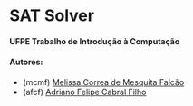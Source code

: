 
 # SAT Solver
 
  #### UFPE Trabalho de Introdução à Computação
  ####  Autores:
- (mcmf) [Melissa Correa de Mesquita Falcão](https://github.com/mcorreafalcao)
- (afcf) [Adriano Felipe Cabral Filho](https://github.com/AdrianoCabral/)

